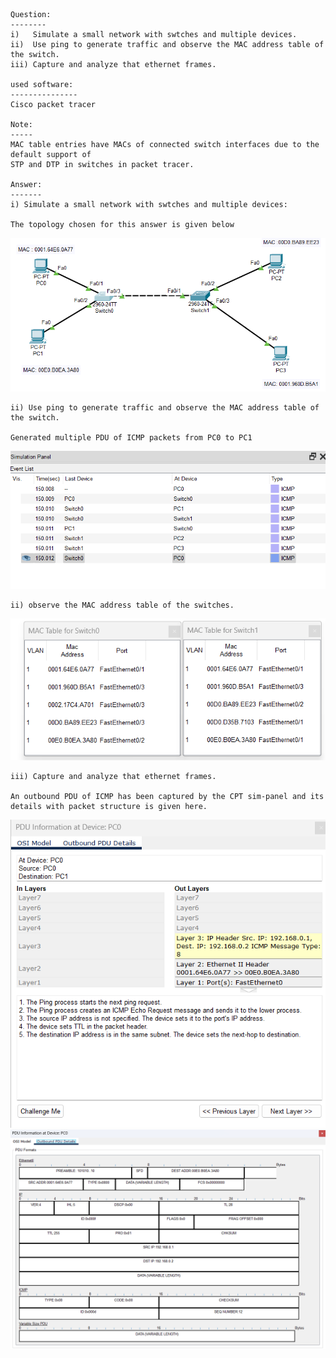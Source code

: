 ```

Question:
--------
i)   Simulate a small network with swtches and multiple devices. 
ii)  Use ping to generate traffic and observe the MAC address table of the switch. 
iii) Capture and analyze that ethernet frames.

used software:
---------------
Cisco packet tracer

Note:
-----
MAC table entries have MACs of connected switch interfaces due to the default support of
STP and DTP in switches in packet tracer.

Answer:
-------
i) Simulate a small network with swtches and multiple devices: 

The topology chosen for this answer is given below
```
![alt text](images/image-1.png)

```
ii) Use ping to generate traffic and observe the MAC address table of the switch. 

Generated multiple PDU of ICMP packets from PC0 to PC1

```
![icmp captures](images/image-2.png) 

```
ii) observe the MAC address table of the switches. 

```
![MAC table captures](images/image.png) 

```
iii) Capture and analyze that ethernet frames.

An outbound PDU of ICMP has been captured by the CPT sim-panel and its details with packet structure is given here.

```
![protocol stack](images/image_copy.png) 
![packet struct](images/image_copy_1.png)
